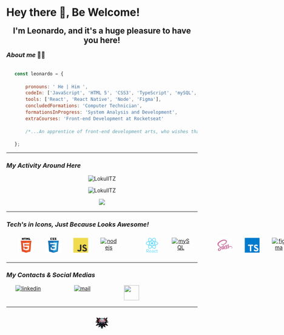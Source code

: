 <h1> Hey there 👋, Be Welcome! </h1>
<h2 style="margin: 1rem" align="center">I'm Leonardo, and it's a <strong>huge pleasure</strong> to have you here!</h2>
<h3 style="font-style: italic; font-weight: bold; display:inline;"> About me </h3> <h3 style="display:inline"> 🙋‍♂️ </h3> 

<div style="margin-top: 0.5rem;">

 ```javascript

    const leonardo = {

        pronouns: ' He | Him ',
        codeIn: ['JavaScript', 'HTML 5', 'CSS3', 'TypeScript', 'mySQL', 'Java'],
        tools: ['React', 'React Native', 'Node', 'Figma'],
        concludedFormations: 'Computer Technician',
        formationsInProgress: 'System Analysis and Development',
        extraCourses: 'Front-end Development at Rocketseat'

        /*...An apprentice of front-end development arts, who wishes that their codes be capable of helping the development environment grows even more...*/

    };

```
</div>
<hr/>
<h3 style="font-style: italic; font-weight: bold; margin-bottom: 1rem"> My Activity Around Here </h3>

<p align="center">
    <img src="https://github-profile-trophy.vercel.app/?username=LokullTZ&theme=monokai&margin-w=8-ma&title=Commits,Followers,Repositories,Stars&row=2&column=4&count_private=true" alt="LokullTZ" width="600"/>
</p>

<p align="center">
    <img src="https://github-readme-streak-stats.herokuapp.com/?user=LokullTZ&theme=monokai&count_private=true" alt="LokullTZ" width="600" />
</p>


<p align="center"> 
    <a href="https://github.com/Thalys-T"> 
        <img src="https://github-readme-stats.vercel.app/api?username=LokullTZ&show_icons&layout=compact&theme=monokai&include_all_commits=true&count_private=true" width="600"/>
        <!--<img height="180em" src="https://github-readme-stats.vercel.app/api/top-langs/?username=LokullTZ&layout=compact&langs_count=16&layout=compact&theme=monokai&count_private=true"/>-->
    </a>
</p>

<hr>

<h3 style="font-style: italic; font-weight: bold;"> Tech's in Icons, Just Because Looks Awesome!  </h3>
<p style="display: flex; gap: 1.5rem; padding: 0.5rem;" align="center">
    <a href="https://www.w3.org/html/" target="_blank" rel="noopener">
        <img src="https://raw.githubusercontent.com/devicons/devicon/master/icons/html5/html5-original-wordmark.svg" alt="html5" width="40" height="40"  style="margin: 0 1.5rem 0"/> 
    </a>
    <a href="https://www.w3schools.com/css/" target="_blank" rel="noopener">
        <img src="https://raw.githubusercontent.com/devicons/devicon/master/icons/css3/css3-original-wordmark.svg" alt="css3" width="40" height="40" style="margin: 0 1.5rem 0"/>
    </a>
    <a href="https://developer.mozilla.org/en-US/docs/Web/JavaScript" target="_blank" rel="noopener">
        <img src="https://raw.githubusercontent.com/devicons/devicon/master/icons/javascript/javascript-original.svg" alt="javascript" width="40" height="40" style="margin: 0 1.5rem 0"/> 
    </a>
    <a href="https://nodejs.org" target="_blank" rel="noopener">
        <img src="https://cdn.worldvectorlogo.com/logos/nodejs-icon.svg" alt="nodejs" width="40" height="40" style="margin: 0 1.5rem 0"/>
    </a>
    <a href="https://reactjs.org/" target="_blank" rel="noopener">
        <img src="https://raw.githubusercontent.com/devicons/devicon/master/icons/react/react-original-wordmark.svg" alt="react" width="40" height="40" style="margin: 0 1.5rem 0"/>
    </a>
    <a href="https://www.mysql.com/" target="_blank" rel="noopener">
        <img src="https://www.vectorlogo.zone/logos/mysql/mysql-official.svg" alt="mySQL" width="70" height="40" style="margin: 0 1.5rem 0"/>
    </a>
    <a href="https://sass-lang.com" target="_blank" rel="noopener">
        <img src="https://raw.githubusercontent.com/devicons/devicon/master/icons/sass/sass-original.svg" alt="sass" width="40" height="40" style="margin: 0 1.5rem 0"/> 
    </a>
    <a href="https://www.typescriptlang.org/" target="_blank" rel="noopener">
        <img src="https://raw.githubusercontent.com/devicons/devicon/master/icons/typescript/typescript-original.svg" alt="typescript" width="40" height="40" style="margin: 0 1.5rem 0"/>
    </a>
    <a href="https://www.figma.com/" target="_blank" rel="noopener">
        <img src="https://www.vectorlogo.zone/logos/figma/figma-icon.svg" alt="figma" width="40" height="40" style="margin: 0 1.5rem 0"/> 
    </a>
    <a href="https://git-scm.com/" target="_blank" rel="noopener">
        <img src="https://www.vectorlogo.zone/logos/git-scm/git-scm-icon.svg" alt="git" width="40" height="40" style="margin: 0 1.5rem 0"/> 
    </a>

</p>

<hr>

<h3 style="font-style: italic; font-weight: bold"> My Contacts & Social Medias </h3>

<p style="margin-top: 1rem 0 1rem; display: flex; gap: 2.5rem;" align="center">
    <a href="https://www.linkedin.com/in/leonardo-ribeiro-de-oliveira-41b00b116/" target="_blank">
        <img src="https://raw.githubusercontent.com/gauravghongde/social-icons/9d939e1c5b7ea4a24ac39c3e4631970c0aa1b920/SVG/Color/LinkedIN.svg" width="40" height="40" alt="linkedin" style="margin: 0 1.5rem 0"/>
    </a>
    <a href="mailto:leonardoriboliveira@gmail.com" target="_blank">
        <img src="https://raw.githubusercontent.com/gauravghongde/social-icons/9d939e1c5b7ea4a24ac39c3e4631970c0aa1b920/SVG/Color/Gmail.svg" width="40" height="40" alt="mail" style="margin: 0 1.5rem 0"/>
    </a>
    <a href="https://www.instagram.com/leonariboliveira/" target="_blank">
        <img src="https://raw.githubusercontent.com/gauravghongde/social-icons/9d939e1c5b7ea4a24ac39c3e4631970c0aa1b920/SVG/Color/Instagram.svg" width="40" height="40" style="margin: 0 1.5rem 0"/>
    </a>
</p>

<hr>

<p align="center" style="margin: 1.5rem">
    <a href="https://steamcommunity.com/profiles/76561198201524799/">
        <img src="./wolf.png">
    </a>
</p>






<!---
LokullTZ/LokullTZ is a ✨ special ✨ repository because its `README.md` (this file) appears on your GitHub profile.
You can click the Preview link to take a look at your changes.
--->


